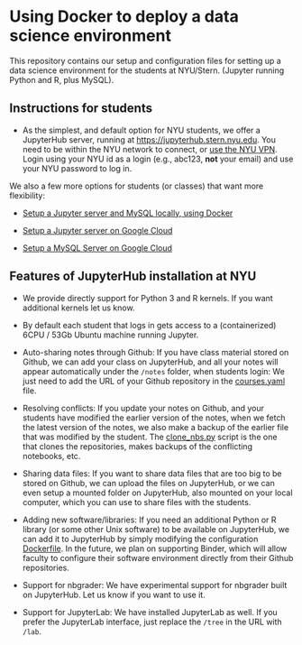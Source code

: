 # Using Docker to deploy a data science environment

This repository contains our setup and configuration files for setting up a data science environment for the students at NYU/Stern. (Jupyter running Python and R, plus MySQL).

## Instructions for students

* As the simplest, and default option for NYU students, we offer a JupyterHub server, running at https://jupyterhub.stern.nyu.edu. You need to be within the NYU network to connect, or [use the NYU VPN](https://www.nyu.edu/life/information-technology/getting-started/network-and-connectivity/vpn.html). Login using your NYU id as a login  (e.g., abc123, **not** your email) and use your NYU password to log in.

We also a few more options for students (or classes) that want more flexibility:

* [Setup a Jupyter server and MySQL locally, using Docker](https://docs.google.com/document/d/1d9bRGYUSvTGRAqXIJAmH8_SGkXaU5bJ3w3p4IeXgQpo/edit?usp=sharing)

* [Setup a Jupyter server on Google Cloud](https://docs.google.com/document/d/1VpMxGQEBI19tcBmtCldQVqUrzWZAj_LvLF2os0R5IOY/edit?usp=sharing)

* [Setup a MySQL Server on Google Cloud](https://docs.google.com/document/d/1PVebD6JsZfZEeTM918ss8805mrl8pomK9gGQBt2yP2o/edit?usp=sharing)


## Features of JupyterHub installation at NYU

* We provide directly support for Python 3 and R kernels. If you want additional kernels let us know.

* By default each student that logs in gets access to a (containerized) 6CPU / 53Gb Ubuntu machine running Jupyter.

* Auto-sharing notes through Github: If you have class material stored on Github, we can add your class on JupyterHub, and all your notes will appear automatically under the `/notes` folder, when students login: We just need to add the URL of your Github repository in the [courses.yaml](https://github.com/ipeirotis/docker/blob/master/class-tools-infrastructure/docker/kubernetes-su/courses.yaml) file. 

* Resolving conflicts: If you update your notes on Github, and your students have modified the earlier version of the notes, when we fetch the latest version of the notes, we also make a backup of the earlier file that was modified by the student. The [clone_nbs.py](https://github.com/ipeirotis/docker/blob/master/class-tools-infrastructure/docker/kubernetes-su/clone_nbs.py) script is the one that clones the repositories, makes backups of the conflicting notebooks, etc.

* Sharing data files: If you want to share data files that are too big to be stored on Github, we can upload the files on JupyterHub, or we can even setup a mounted folder on JupyterHub, also mounted on your local computer, which you can use to share files with the students. 

* Adding new software/libraries: If you need an additional Python or R library (or some other Unix software) to be available on JupyterHub, we can add it to JupyterHub by simply modifying the configuration [Dockerfile](https://github.com/ipeirotis/docker/blob/master/class-tools-infrastructure/docker/base/Dockerfile). In the future, we plan on supporting Binder, which will allow faculty to configure their software environment directly from their Github repositories.

* Support for nbgrader: We have experimental support for nbgrader built on JupyterHub. Let us know if you want to use it.

* Support for JupyterLab: We have installed JupyterLab as well. If you prefer the JupyterLab interface, just replace the `/tree` in the URL with `/lab`.
